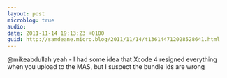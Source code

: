 ```yaml
---
layout: post
microblog: true
audio: 
date: 2011-11-14 19:13:23 +0100
guid: http://samdeane.micro.blog/2011/11/14/t136144712028528641.html
---
```

@mikeabdullah yeah - I had some idea that Xcode 4 resigned everything when you upload to the MAS, but I suspect the bundle ids are wrong
